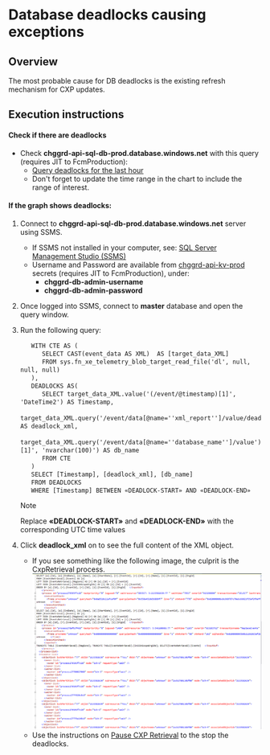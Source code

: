 ﻿# Database deadlocks causing exceptions

## Overview

The most probable cause for DB deadlocks is the existing refresh mechanism for CXP updates.

## Execution instructions

#### Check if there are deadlocks
- Check **chggrd-api-sql-db-prod.database.windows.net** with this query (requires JIT to FcmProduction):
  - [Query deadlocks for the last hour](https://portal.azure.com/#@MSAzureCloud.onmicrosoft.com/blade/Microsoft_Azure_MonitoringMetrics/Metrics.ReactView/Referer/MetricsExplorer/ResourceId/%2Fsubscriptions%2F8830ba56-a476-4d01-b6ac-d3ee790383dc%2FresourceGroups%2Fchggrd-api-prod-westus2%2Fproviders%2FMicrosoft.Sql%2Fservers%2Fchggrd-api-sql-svr-prod%2Fdatabases%2Fchggrd-api-sql-db-prod/TimeContext/%7B%22absolute%22%3A%7B%22startTime%22%3A%222021-11-23T00%3A00%3A00.000Z%22%2C%22endTime%22%3A%222021-11-26T00%3A00%3A00.000Z%22%7D%2C%22showUTCTime%22%3Atrue%2C%22grain%22%3A1%7D/ChartDefinition/%7B%22v2charts%22%3A%5B%7B%22metrics%22%3A%5B%7B%22resourceMetadata%22%3A%7B%22id%22%3A%22%2Fsubscriptions%2F8830ba56-a476-4d01-b6ac-d3ee790383dc%2FresourceGroups%2Fchggrd-api-prod-westus2%2Fproviders%2FMicrosoft.Sql%2Fservers%2Fchggrd-api-sql-svr-prod%2Fdatabases%2Fchggrd-api-sql-db-prod%22%7D%2C%22name%22%3A%22deadlock%22%2C%22aggregationType%22%3A1%2C%22namespace%22%3A%22microsoft.sql%2Fservers%2Fdatabases%22%2C%22metricVisualization%22%3A%7B%22displayName%22%3A%22Deadlocks%22%7D%7D%5D%2C%22title%22%3A%22Sum%20Deadlocks%20for%20chggrd-api-sql-db-prod%22%2C%22titleKind%22%3A1%2C%22visualization%22%3A%7B%22chartType%22%3A2%2C%22legendVisualization%22%3A%7B%22isVisible%22%3Atrue%2C%22position%22%3A2%2C%22hideSubtitle%22%3Afalse%7D%2C%22axisVisualization%22%3A%7B%22x%22%3A%7B%22isVisible%22%3Atrue%2C%22axisType%22%3A2%7D%2C%22y%22%3A%7B%22isVisible%22%3Atrue%2C%22axisType%22%3A1%7D%7D%7D%7D%5D%7D)
  - Don't forget to update the time range in the chart to include the range of interest.

#### If the graph shows deadlocks:
1. Connect to **chggrd-api-sql-db-prod.database.windows.net** server using SSMS.
    - If SSMS not installed in your computer, see: [SQL Server Management Studio (SSMS)](https://learn.microsoft.com/en-us/sql/ssms/download-sql-server-management-studio-ssms)
    - Username and Password are available
      from [chggrd-api-kv-prod](https://ms.portal.azure.com/#@MSAzureCloud.onmicrosoft.com/resource/subscriptions/8830ba56-a476-4d01-b6ac-d3ee790383dc/resourceGroups/chggrd-api-prod-westus2/providers/Microsoft.KeyVault/vaults/chggrd-api-kv-prod) secrets (requires JIT
      to FcmProduction), under:
        - **chggrd-db-admin-username**
        - **chggrd-db-admin-password**

2. Once logged into SSMS, connect to **master** database and open the query window.
3. Run the following query:
   ``` 
      WITH CTE AS ( 
         SELECT CAST(event_data AS XML)  AS [target_data_XML]   
         FROM sys.fn_xe_telemetry_blob_target_read_file('dl', null, null, null)
      ),
      DEADLOCKS AS(
         SELECT target_data_XML.value('(/event/@timestamp)[1]', 'DateTime2') AS Timestamp,   
         target_data_XML.query('/event/data[@name=''xml_report'']/value/deadlock') AS deadlock_xml,   
         target_data_XML.query('/event/data[@name=''database_name'']/value').value('(/value)[1]', 'nvarchar(100)') AS db_name   
         FROM CTE
      )
      SELECT [Timestamp], [deadlock_xml], [db_name]
      FROM DEADLOCKS
      WHERE [Timestamp] BETWEEN «DEADLOCK-START» AND «DEADLOCK-END»
   ```

   > [!NOTE]
   > Replace **«DEADLOCK-START»** and **«DEADLOCK-END»** with the corresponding UTC time values

4. Click **deadlock_xml** on to see the full content of the XML object.
   - If you see something like the following image, the culprit is the CxpRetrieval process.
     ![deadlock_xml](media/database_deadlock.png)
   - Use the instructions on [Pause CXP Retrieval](PauseCXPRetrieval.md) to the stop the deadlocks. 
